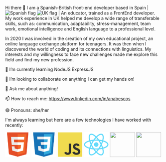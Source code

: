

Hi there 👋
I am a Spanish-British front-end developer based in Spain | <img src="https://upload.wikimedia.org/wikipedia/en/thumb/9/9a/Flag_of_Spain.svg/1200px-Flag_of_Spain.svg.png" alt="Spanish flag" width="30" height="10" /> <img src="https://upload.wikimedia.org/wikipedia/en/a/ae/Flag_of_the_United_Kingdom.svg" alt="UK flag" width="30" height="30"/> | 
An educator, trained as a FrontEnd developer. My work experience in UK helped me develop a wide range of transferable skills, such as: communication, adaptability, stress-management, team work, emotional intelligence and English language to a professional level.

In 2020 I was involved in the creation of my own educational project, an online language exchange platform for teenagers. It was then when I discovered the world of coding and its connections with linguistics. My interests and my willingness to face new challenges made me explore this field and find my new profession.

🌱 I’m currently learning NodeJS ExpressJS 

👯 I’m looking to collaborate on anything I can get my hands on!

💬 Ask me about anything!

📫 How to reach me: https://www.linkedin.com/in/anabescos

😄 Pronouns: she/her


I'm always learning but here are a few technologies I have worked with recently:

<img src="https://raw.githubusercontent.com/devicons/devicon/c5378d6c2510ffa0b3e4475af95618a8048d6cf1/icons/html5/html5-original.svg" width="80" height="80" /> <img src="https://raw.githubusercontent.com/devicons/devicon/c5378d6c2510ffa0b3e4475af95618a8048d6cf1/icons/css3/css3-original.svg" width="80" height="80" /> <img src="https://raw.githubusercontent.com/devicons/devicon/c5378d6c2510ffa0b3e4475af95618a8048d6cf1/icons/javascript/javascript-original.svg" width="80" height="80" /> <img src="https://raw.githubusercontent.com/devicons/devicon/c5378d6c2510ffa0b3e4475af95618a8048d6cf1/icons/react/react-original.svg" width="80" height="80" /> <img src="https://user-images.githubusercontent.com/61055933/103520131-99490280-4e6e-11eb-876f-c4a2be0efc96.png" width="80" height="80" /> <img src="https://user-images.githubusercontent.com/61055933/103521114-23459b00-4e70-11eb-872e-fe277b044caa.png" width="80" height="80" />

